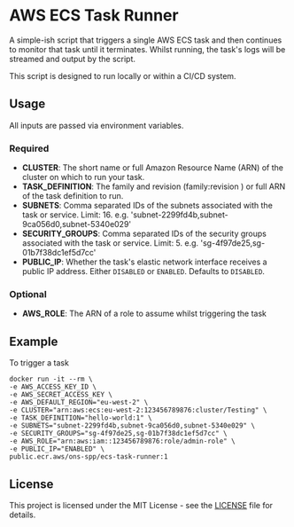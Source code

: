# AWS ECS Task Runner

A simple-ish script that triggers a single AWS ECS task and then continues to monitor that task until it terminates. 
Whilst running, the task's logs will be streamed and output by the script.

This script is designed to run locally or within a CI/CD system.

## Usage

All inputs are passed via environment variables.

### Required
- **CLUSTER**: The short name or full Amazon Resource Name (ARN) of the cluster on which to run your task.
- **TASK_DEFINITION**: The family and revision (family:revision ) or full ARN of the task definition to run.
- **SUBNETS**: Comma separated IDs of the subnets associated with the task or service. Limit: 16. e.g. 'subnet-2299fd4b,subnet-9ca056d0,subnet-5340e029'
- **SECURITY_GROUPS**: Comma separated IDs of the security groups associated with the task or service. Limit: 5. e.g. 'sg-4f97de25,sg-01b7f38dc1ef5d7cc'
- **PUBLIC_IP**: Whether the task's elastic network interface receives a public IP address. Either `DISABLED` or `ENABLED`. Defaults to `DISABLED`.
### Optional
- **AWS_ROLE**: The ARN of a role to assume whilst triggering the task

## Example
To trigger a task
```shell
docker run -it --rm \
-e AWS_ACCESS_KEY_ID \
-e AWS_SECRET_ACCESS_KEY \
-e AWS_DEFAULT_REGION="eu-west-2" \
-e CLUSTER="arn:aws:ecs:eu-west-2:123456789876:cluster/Testing" \
-e TASK_DEFINITION="hello-world:1" \
-e SUBNETS="subnet-2299fd4b,subnet-9ca056d0,subnet-5340e029" \
-e SECURITY_GROUPS="sg-4f97de25,sg-01b7f38dc1ef5d7cc" \
-e AWS_ROLE="arn:aws:iam::123456789876:role/admin-role" \
-e PUBLIC_IP="ENABLED" \
public.ecr.aws/ons-spp/ecs-task-runner:1
```

## License

This project is licensed under the MIT License - see the [LICENSE](LICENSE) file for details.
